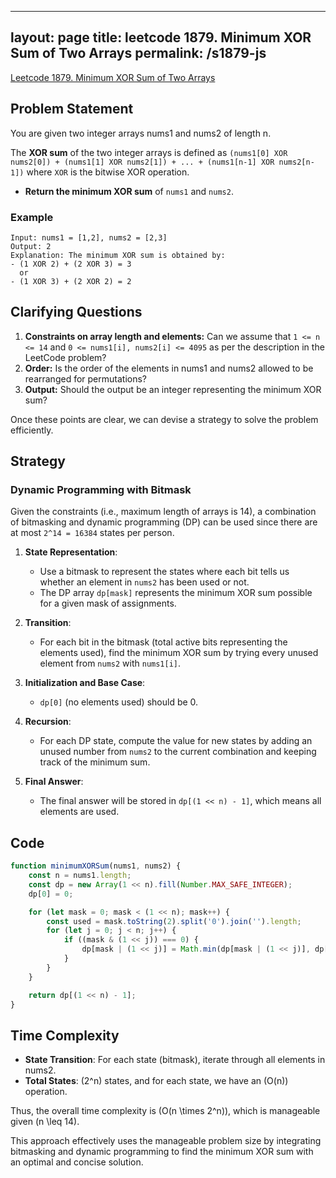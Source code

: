 
---
layout: page
title: leetcode 1879. Minimum XOR Sum of Two Arrays
permalink: /s1879-js
---
[Leetcode 1879. Minimum XOR Sum of Two Arrays](https://algoadvance.github.io/algoadvance/l1879)
## Problem Statement

You are given two integer arrays nums1 and nums2 of length n.

The **XOR sum** of the two integer arrays is defined as `(nums1[0] XOR nums2[0]) + (nums1[1] XOR nums2[1]) + ... + (nums1[n-1] XOR nums2[n-1])` where `XOR` is the bitwise XOR operation.

- **Return the minimum XOR sum** of `nums1` and `nums2`.

### Example

```plaintext
Input: nums1 = [1,2], nums2 = [2,3]
Output: 2
Explanation: The minimum XOR sum is obtained by:
- (1 XOR 2) + (2 XOR 3) = 3
  or
- (1 XOR 3) + (2 XOR 2) = 2
```

## Clarifying Questions

1. **Constraints on array length and elements:** Can we assume that `1 <= n <= 14` and `0 <= nums1[i], nums2[i] <= 4095` as per the description in the LeetCode problem?
2. **Order:** Is the order of the elements in nums1 and nums2 allowed to be rearranged for permutations?
3. **Output:** Should the output be an integer representing the minimum XOR sum?

Once these points are clear, we can devise a strategy to solve the problem efficiently.

## Strategy

### Dynamic Programming with Bitmask

Given the constraints (i.e., maximum length of arrays is 14), a combination of bitmasking and dynamic programming (DP) can be used since there are at most `2^14 = 16384` states per person.

1. **State Representation**:
    - Use a bitmask to represent the states where each bit tells us whether an element in `nums2` has been used or not.
    - The DP array `dp[mask]` represents the minimum XOR sum possible for a given mask of assignments.

2. **Transition**:
    - For each bit in the bitmask (total active bits representing the elements used), find the minimum XOR sum by trying every unused element from `nums2` with `nums1[i]`.

3. **Initialization and Base Case**:
    - `dp[0]` (no elements used) should be 0.

4. **Recursion**:
    - For each DP state, compute the value for new states by adding an unused number from `nums2` to the current combination and keeping track of the minimum sum.

5. **Final Answer**:
    - The final answer will be stored in `dp[(1 << n) - 1]`, which means all elements are used.

## Code

```javascript
function minimumXORSum(nums1, nums2) {
    const n = nums1.length;
    const dp = new Array(1 << n).fill(Number.MAX_SAFE_INTEGER);
    dp[0] = 0;

    for (let mask = 0; mask < (1 << n); mask++) {
        const used = mask.toString(2).split('0').join('').length;
        for (let j = 0; j < n; j++) {
            if ((mask & (1 << j)) === 0) {
                dp[mask | (1 << j)] = Math.min(dp[mask | (1 << j)], dp[mask] + (nums1[used] ^ nums2[j]));
            }
        }
    }

    return dp[(1 << n) - 1];
}
```

## Time Complexity

- **State Transition**: For each state (bitmask), iterate through all elements in nums2.
- **Total States**: \(2^n\) states, and for each state, we have an \(O(n)\) operation.

Thus, the overall time complexity is \(O(n \times 2^n)\), which is manageable given \(n \leq 14\).

This approach effectively uses the manageable problem size by integrating bitmasking and dynamic programming to find the minimum XOR sum with an optimal and concise solution.